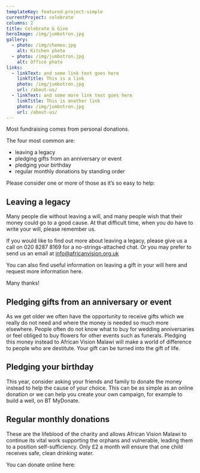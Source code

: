 ```yaml
---
templateKey: featured-project-simple
currentProject: celebrate
columns: 2
title: Celebrate & Give
heroImage: /img/jumbotron.jpg
gallery:
  - photo: /img/chemex.jpg
    alt: Kitchen photo    
  - photo: /img/jumbotron.jpg
    alt: Office photo      
links:
  - linkText: and some link text goes here
    linkTitle: This is a link
    photo: /img/jumbotron.jpg
    url: /about-us/
  - linkText: and some more link text goes here
    linkTitle: This is another link
    photo: /img/jumbotron.jpg
    url: /about-us/
---
```


Most fundraising comes from personal donations.

The four most common are:

- leaving a legacy
- pledging gifts from an anniversary or event
- pledging your birthday
- regular monthly donations by standing order

Please consider one or more of those as it’s so easy to help:

## Leaving a legacy

Many people die without leaving a will, and many people wish that their money could go to a good cause. At that difficult time, when you do have to write your will, please remember us.

If you would like to find out more about leaving a legacy, please give us a call on 020 8287 8169 for a no-strings-attached chat. Or you may prefer to send us an email at info@africanvision.org.uk

You can also find useful information on leaving a gift in your will here and request more information here.

Many thanks!

## Pledging gifts from an anniversary or event

As we get older we often have the opportunity to receive gifts which we really do not need and where the money is needed so much more elsewhere. People often do not know what to buy for wedding anniversaries or feel obliged to buy flowers for other events such as funerals. Pledging this money instead to African Vision Malawi will make a world of difference to people who are destitute. Your gift can be turned into the gift of life.

## Pledging your birthday

This year, consider asking your friends and family to donate the money instead to help the cause of your choice. This can be as simple as an online donation or we can help you create your own campaign, for example to build a well, on BT MyDonate.

## Regular monthly donations

These are the lifeblood of the charity and allows African Vision Malawi to continue its vital work supporting the orphans and vulnerable, leading them to a position self-sufficiency. Only £2 a month will ensure that one child receives safe, clean drinking water.

You can donate online here: 

